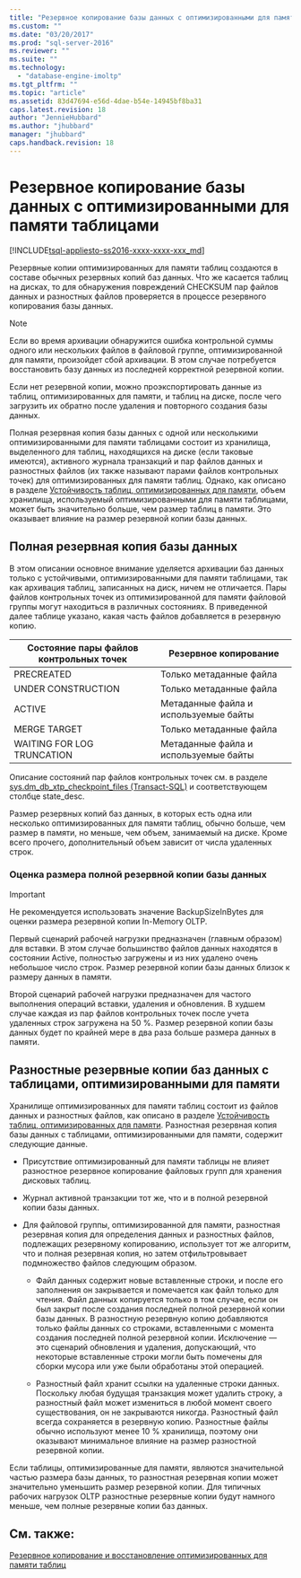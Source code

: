 ```yaml
---
title: "Резервное копирование базы данных с оптимизированными для памяти таблицами | Microsoft Docs"
ms.custom: ""
ms.date: "03/20/2017"
ms.prod: "sql-server-2016"
ms.reviewer: ""
ms.suite: ""
ms.technology: 
  - "database-engine-imoltp"
ms.tgt_pltfrm: ""
ms.topic: "article"
ms.assetid: 83d47694-e56d-4dae-b54e-14945bf8ba31
caps.latest.revision: 18
author: "JennieHubbard"
ms.author: "jhubbard"
manager: "jhubbard"
caps.handback.revision: 18
---
```

# Резервное копирование базы данных с оптимизированными для памяти таблицами
[!INCLUDE[tsql-appliesto-ss2016-xxxx-xxxx-xxx_md](../../includes/tsql-appliesto-ss2016-xxxx-xxxx-xxx-md.md)]

  Резервные копии оптимизированных для памяти таблиц создаются в составе обычных резервных копий баз данных. Что же касается таблиц на дисках, то для обнаружения повреждений CHECKSUM пар файлов данных и разностных файлов проверяется в процессе резервного копирования базы данных.  
  
> [!NOTE]  
>  Если во время архивации обнаружится ошибка контрольной суммы одного или нескольких файлов в файловой группе, оптимизированной для памяти, произойдет сбой архивации. В этом случае потребуется восстановить базу данных из последней корректной резервной копии.  
>   
>  Если нет резервной копии, можно проэкспортировать данные из таблиц, оптимизированных для памяти, и таблиц на диске, после чего загрузить их обратно после удаления и повторного создания базы данных.  
  
 Полная резервная копия базы данных с одной или несколькими оптимизированными для памяти таблицами состоит из хранилища, выделенного для таблиц, находящихся на диске (если таковые имеются), активного журнала транзакций и пар файлов данных и разностных файлов (их также называют парами файлов контрольных точек) для оптимизированных для памяти таблиц. Однако, как описано в разделе [Устойчивость таблиц, оптимизированных для памяти](../../relational-databases/in-memory-oltp/durability-for-memory-optimized-tables.md), объем хранилища, используемый оптимизированными для памяти таблицами, может быть значительно больше, чем размер таблиц в памяти. Это оказывает влияние на размер резервной копии базы данных.  
  
## Полная резервная копия базы данных  
 В этом описании основное внимание уделяется архивации баз данных только с устойчивыми, оптимизированными для памяти таблицами, так как архивация таблиц, записанных на диск, ничем не отличается. Пары файлов контрольных точек из оптимизированной для памяти файловой группы могут находиться в различных состояниях. В приведенной далее таблице указано, какая часть файлов добавляется в резервную копию.  
  
|Состояние пары файлов контрольных точек|Резервное копирование|  
|--------------------------------|------------|  
|PRECREATED|Только метаданные файла|  
|UNDER CONSTRUCTION|Только метаданные файла|  
|ACTIVE|Метаданные файла и используемые байты|  
|MERGE TARGET|Только метаданные файла|  
|WAITING FOR LOG TRUNCATION|Метаданные файла и используемые байты|  
  
 Описание состояний пар файлов контрольных точек см. в разделе [sys.dm_db_xtp_checkpoint_files (Transact-SQL)](../../relational-databases/system-dynamic-management-views/sys-dm-db-xtp-checkpoint-files-transact-sql.md) и соответствующем столбце state_desc.  
  
 Размер резервных копий баз данных, в которых есть одна или несколько оптимизированных для памяти таблиц, обычно больше, чем размер в памяти, но меньше, чем объем, занимаемый на диске. Кроме всего прочего, дополнительный объем зависит от числа удаленных строк.  
  
### Оценка размера полной резервной копии базы данных  
  
> [!IMPORTANT]  
>  Не рекомендуется использовать значение BackupSizeInBytes для оценки размера резервной копии In-Memory OLTP.  
  
 Первый сценарий рабочей нагрузки предназначен (главным образом) для вставки. В этом случае большинство файлов данных находятся в состоянии Active, полностью загружены и из них удалено очень небольшое число строк. Размер резервной копии базы данных близок к размеру данных в памяти.  
  
 Второй сценарий рабочей нагрузки предназначен для частого выполнения операций вставки, удаления и обновления. В худшем случае каждая из пар файлов контрольных точек после учета удаленных строк загружена на 50 %. Размер резервной копии базы данных будет по крайней мере в два раза больше размера данных в памяти.  
  
## Разностные резервные копии баз данных с таблицами, оптимизированными для памяти  
 Хранилище оптимизированных для памяти таблиц состоит из файлов данных и разностных файлов, как описано в разделе [Устойчивость таблиц, оптимизированных для памяти](../../relational-databases/in-memory-oltp/durability-for-memory-optimized-tables.md). Разностная резервная копия базы данных с таблицами, оптимизированными для памяти, содержит следующие данные.  
  
-   Присутствие оптимизированный для памяти таблицы не влияет разностное резервное копирование файловых групп для хранения дисковых таблиц.  
  
-   Журнал активной транзакции тот же, что и в полной резервной копии базы данных.  
  
-   Для файловой группы, оптимизированной для памяти, разностная резервная копия для определения данных и разностных файлов, подлежащих резервному копированию, использует тот же алгоритм, что и полная резервная копия, но затем отфильтровывает подмножество файлов следующим образом.  
  
    -   Файл данных содержит новые вставленные строки, и после его заполнения он закрывается и помечается как файл только для чтения. Файл данных копируется только в том случае, если он был закрыт после создания последней полной резервной копии базы данных. В разностную резервную копию добавляются только файлы данных со строками, вставленными с момента создания последней полной резервной копии. Исключение — это сценарий обновления и удаления, допускающий, что некоторые вставленные строки могли быть помечены для сборки мусора или уже были обработаны этой операцией.  
  
    -   Разностный файл хранит ссылки на удаленные строки данных. Поскольку любая будущая транзакция может удалить строку, а разностный файл может измениться в любой момент своего существования, он не закрываются никогда. Разностный файл всегда сохраняется в резервную копию. Разностные файлы обычно используют менее 10 % хранилища, поэтому они оказывают минимальное влияние на размер разностной резервной копии.  
  
 Если таблицы, оптимизированные для памяти, являются значительной частью размера базы данных, то разностная резервная копии может значительно уменьшить размер резервной копии. Для типичных рабочих нагрузок OLTP разностные резервные копии будут намного меньше, чем полные резервные копии баз данных.  
  
## См. также:  
 [Резервное копирование и восстановление оптимизированных для памяти таблиц](../Topic/Backup,%20Restore,%20and%20Recovery%20of%20Memory-Optimized%20Tables.md)  
  
  